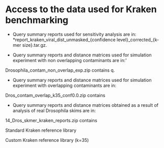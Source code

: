 # Access to the data used for Kraken benchmarking

* Query summary reports used for sensitivity analysis are in:
    *report\_kraken\_viral\_dist\_unmasked\_{confidence level}\_corrected\_{k-mer size}.tar.gz.

* Query summary reports and distance matrices used for simulation experiment with non overlapping contaminants are in:'

Drosophila_contam_non_overlap_exp.zip contains q.

* Query summary reports and distance matrices used for simulation experiment with overlapping contaminants are in:

Dros_contam_overlap_k35_conf0.0.zip	contains 

* Query summary reports and distance matrices obtained as a result of analysis of real Drosophila skims are in:

14_Dros_skmer_kraken_reports.zip contains 

Standard Kraken reference library 

Custom Kraken reference library (k=35) 
